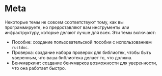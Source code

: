 # Meta

Некоторые темы не совсем соответствуют тому, как вы программируете, но предоставляют вам инструменты или инфраструктуру, которые делают лучше для всех. Эти темы включают:

- Пособие: создание пользовательской пособии с использованием `rustdoc`.
- Проверка: создание набора проверок для библиотек, чтобы быть уверенным, что ваша библиотека делает то, что должна.
- Бенчмаркинг: создание бенчмарков возможности для уверенности, что она работает быстро.
